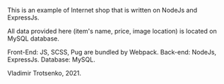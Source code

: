 This is an example of Internet shop that is written on NodeJs and ExpressJs.

All data provided here (item's name, price, image location) is located on MySQL database.

Front-End: JS, SCSS, Pug are bundled by Webpack.
Back-end: NodeJs, ExpressJs.
Database: MySQL.

Vladimir Trotsenko, 2021.